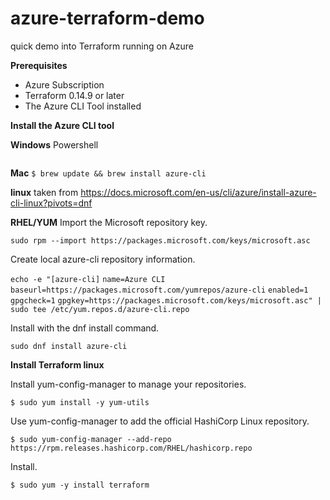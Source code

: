 # azure-terraform-demo
quick demo into Terraform running on Azure 

**Prerequisites**

* Azure Subscription
* Terraform 0.14.9 or later
* The Azure CLI Tool installed

**Install the Azure CLI tool**

**Windows**
Powershell 
```$ Invoke-WebRequest -Uri https://aka.ms/installazurecliwindows -OutFile .\AzureCLI.msi; Start-Process msiexec.exe -Wait -ArgumentList '/I AzureCLI.msi /quiet'; rm .\AzureCLI.msi
```
**Mac**
```$ brew update && brew install azure-cli```

**linux**
taken from https://docs.microsoft.com/en-us/cli/azure/install-azure-cli-linux?pivots=dnf

**RHEL/YUM** 
Import the Microsoft repository key.

```sudo rpm --import https://packages.microsoft.com/keys/microsoft.asc```

Create local azure-cli repository information.

```echo -e "[azure-cli]```
```name=Azure CLI```
```baseurl=https://packages.microsoft.com/yumrepos/azure-cli```
```enabled=1```
```gpgcheck=1```
```gpgkey=https://packages.microsoft.com/keys/microsoft.asc" | sudo tee /etc/yum.repos.d/azure-cli.repo```

Install with the dnf install command.

```sudo dnf install azure-cli```


**Install Terraform linux** 

Install yum-config-manager to manage your repositories.

```$ sudo yum install -y yum-utils```

Use yum-config-manager to add the official HashiCorp Linux repository.

```$ sudo yum-config-manager --add-repo https://rpm.releases.hashicorp.com/RHEL/hashicorp.repo```

Install.

```$ sudo yum -y install terraform```

